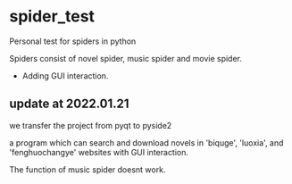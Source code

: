 # spider_test

Personal test for spiders in python

Spiders consist of novel spider, music spider and movie spider.

* Adding GUI interaction.

## update at 2022.01.21

we transfer the project from pyqt to pyside2

a program which can search and download novels in 'biquge', 'luoxia', and 'fenghuochangye' websites with GUI interaction.

The function of music spider doesnt work.